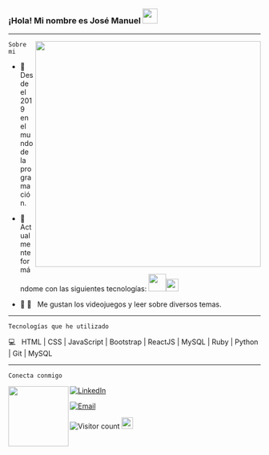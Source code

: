 ### ¡Hola! Mi nombre es José Manuel <img src="https://raw.githubusercontent.com/iampavangandhi/iampavangandhi/master/gifs/Hi.gif" width="30px">
---

<img align='right' src="https://i.pinimg.com/originals/e4/26/70/e426702edf874b181aced1e2fa5c6cde.gif" width="450">

`Sobre mi`

-  :calendar: &nbsp; Desde el 2019 en el mundo de la programación.

- :seedling: &nbsp; Actualmente formándome con las siguientes tecnologías: <code><a href="https://reactjs.org/" target="_blank"><img height="35" src="https://www.vectorlogo.zone/logos/reactjs/reactjs-ar21.svg"></a></code><code><a href="https://reactjs.org/" target="_blank"><img height="25" src="https://www.vectorlogo.zone/logos/ruby-lang/ruby-lang-horizontal.svg"></a></code>


- :space_invader: :blue_book: &nbsp; Me gustan los videojuegos y leer sobre diversos temas. 

---

`Tecnologías que he utilizado`

💻 &nbsp; HTML | CSS | JavaScript | Bootstrap | ReactJS | MySQL | Ruby | Python | Git | MySQL

---

`Conecta conmigo`

<img src="https://c.tenor.com/FQCyuq7nSmYAAAAC/megaman-dance.gif" width="120" align='left'>

<p align="center">

<a href="https://www.linkedin.com/in/belloal/"><img alt="LinkedIn" src="https://img.shields.io/badge/LinkedIn-belloal-blue?style=flat-square&logo=linkedin"></a>

<a href="mailto:jmanuebello30@gmail.com"><img alt="Email" src="https://img.shields.io/badge/Email-jmanuebello30@gmail.com-blue?style=flat-square&logo=gmail"></a>

</p>

![Visitor count](https://visitor-badge.laobi.icu/badge?page_id=jmanuelbello30.jmanuelbello30) <img src="https://dibujando.net/files/fs/p/i/2019/117/20190428_393216.gif" width="23">


